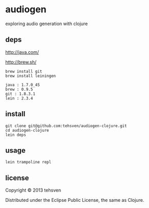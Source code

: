 # audiogen

exploring audio generation with clojure

## deps
http://java.com/

http://brew.sh/

```
brew install git
brew install leiningen
```
```
java : 1.7.0_45
brew : 0.9.5
git : 1.8.3.1
lein : 2.3.4
```

## install
```
git clone git@github.com:tehsven/audiogen-clojure.git
cd audiogen-clojure
lein deps
```

## usage
```
lein trampoline repl
```

## license

Copyright © 2013 tehsven

Distributed under the Eclipse Public License, the same as Clojure.
